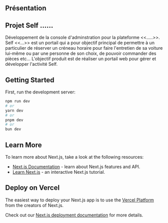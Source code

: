 ## Présentation

## Projet Self ......

Développement de la console d'adminstration pour la plateforme  <<.....>>.
Self <<...>> est un portail qui a pour objectif principal de permettre à un
particulier de réserver un créneau horaire pour faire l'entretien de sa voiture
lui-même ou par une personne de son choix, de pouvoir commander des pièces etc...
L'objectif produit est de réaliser un portail web pour gérer et développer l'activité Self.



## Getting Started

First, run the development server:

```bash
npm run dev
# or
yarn dev
# or
pnpm dev
# or
bun dev
```

## Learn More

To learn more about Next.js, take a look at the following resources:

- [Next.js Documentation](https://nextjs.org/docs) - learn about Next.js
  features and API.
- [Learn Next.js](https://nextjs.org/learn) - an interactive Next.js tutorial.

## Deploy on Vercel

The easiest way to deploy your Next.js app is to use the
[Vercel Platform](https://vercel.com/new?utm_medium=default-template&filter=next.js&utm_source=create-next-app&utm_campaign=create-next-app-readme)
from the creators of Next.js.

Check out our
[Next.js deployment documentation](https://nextjs.org/docs/deployment) for more
details.
